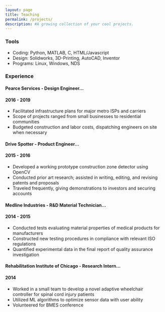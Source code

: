 ```yaml
---
layout: page
title: Teaching
permalink: /projects/
description: #A growing collection of your cool projects.
---
```




### Tools

* Coding: Python, MATLAB, C, HTML/Javascript
* Design: Solidworks, 3D-Printing, AutoCAD, Inventor
* Programs: Linux, Windows, NDS

### Experience

#### Pearce Services - Design Engineer...
#### <su>2016 - 2019</su>

* Facilitated infrastructure plans for major metro ISPs and carriers<br>
* Scope of projects ranged from small businesses to residential communities<br>
* Budgeted construction and labor costs, dispatching engineers on site when necessary

#### Drive Spotter - Product Engineer...
#### <su>2015 - 2016</su>

* Developed a working prototype construction zone detector using OpenCV<br>
* Conducted prior art research; assisted in writing, editing, and revising patents and proposals<br>
* Traveled frequently, giving demonstrations to investors and securing accounts

#### Medline Industries - R&D Material Technician...
#### <su>2014 - 2015</su>

* Conducted tests evaluating material properties of medical products for manufacturers<br>
* Constructed new testing procedures in compliance with relevant ISO regulations<br>
* Quantified experimental data in the final report of quality assurance investigation

#### Rehabilitation Institute of Chicago - Research Intern...
#### <su>2014</su>

* Worked in a small team to develop a novel adaptive wheelchair controller for spinal cord injury patients<br>
* Utilized ML algorithms to optimize sensor data with user ability<br>
* Volunteered for BMES conference
